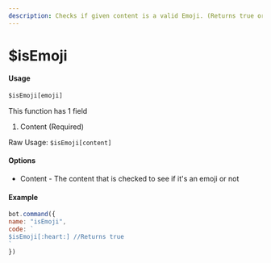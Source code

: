 ```yaml
---
description: Checks if given content is a valid Emoji. (Returns true or false)
---
```


# $isEmoji

#### Usage

```javascript
$isEmoji[emoji]
```

This function has 1 field

1. Content \(Required\)

Raw Usage: `$isEmoji[content]`

#### Options

* Content - The content that is checked to see if it's an emoji or not

#### Example

```javascript
bot.command({
name: "isEmoji",
code: `
$isEmoji[:heart:] //Returns true
`
})
```

